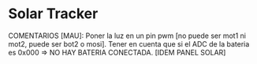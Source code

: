 # Solar Tracker
  COMENTARIOS [MAU]:
    Poner la luz en un pin pwm [no puede ser mot1 ni mot2, puede ser bot2 o mosi].
    Tener en cuenta que si el ADC de la bateria es 0x000 => NO HAY BATERIA CONECTADA. [IDEM PANEL SOLAR]
